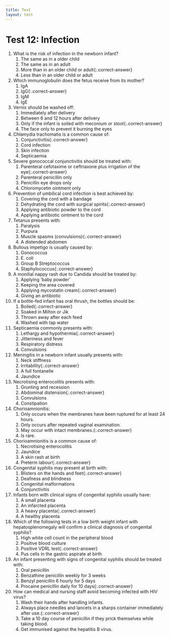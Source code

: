 ```yaml
---
title: Test
layout: test
---
```


# Test 12: Infection

1.	What is the risk of infection in the newborn infant?
	1.	The same as in a older child
	1.	The same as in an adult
	1.	More than in an older child or adult{:.correct-answer}
	1.	Less than in an older child or adult
2.	Which immunoglobulin does the fetus receive from its mother?
	1.	IgA
	1.	IgG{:.correct-answer}
	1.	IgM
	1.	IgE
3.	Vernix should be washed off:
	1.	Immediately after delivery
	1.	Between 6 and 12 hours after delivery
	1.	Only if the infant is soiled with meconium or stool{:.correct-answer}
	1.	The face only to prevent it burning the eyes
4.	Chlamydia trachomatis is a common cause of:
	1.	Conjunctivitis{:.correct-answer}
	1.	Cord infection
	1.	Skin infection
	1.	Septicaemia
5.	Severe gonococcal conjunctivitis should be treated with:
	1.	Parenteral cefotaxime or ceftriaxone plus irrigation of the eye{:.correct-answer}
	1.	Parenteral penicillin only
	1.	Penicillin eye drops only
	1.	Chloromycetin ointment only
6.	Prevention of umbilical cord infection is best achieved by: 
	1.	Covering the cord with a bandage
	1.	Dehydrating the cord with surgical spirits{:.correct-answer}
	1.	Applying antibiotic powder to the cord
	1.	Applying antibiotic ointment to the cord
7.	Tetanus presents with:
	1.	Paralysis
	1.	Purpura
	1.	Muscle spasms (convulsions){:.correct-answer}
	1.	A distended abdomen
8.	Bullous impetigo is usually caused by:
	1.	Gonococcus
	1.	E. coli
	1.	Group B Streptococcus
	1.	Staphylococcus{:.correct-answer}
9.	A monilial nappy rash due to Candida should be treated by:
	1.	Applying ‘baby powder’
	1.	Keeping the area covered
	1.	Applying mycostatin cream{:.correct-answer}
	1.	Giving an antibiotic
10.	If a bottle-fed infant has oral thrush, the bottles should be:
	1.	Boiled{:.correct-answer}
	1.	Soaked in Milton or Jik
	1.	Thrown away after each feed
	1.	Washed with tap water
11.	Septicaemia commonly presents with:
	1.	Lethargy and hypothermia{:.correct-answer}
	1.	Jitteriness and fever
	1.	Respiratory distress
	1.	Convulsions
12.	Meningitis in a newborn infant usually presents with:
	1.	Neck stiffness
	1.	Irritability{:.correct-answer}
	1.	A full fontanelle
	1.	Jaundice
13.	Necrotising enterocolitis presents with:
	1.	Grunting and recession
	1.	Abdominal distension{:.correct-answer}
	1.	Convulsions
	1.	Constipation
14.	Chorioamnionitis:
	1.	Only occurs when the membranes have been ruptured for at least 24 hours.
	1.	Only occurs after repeated vaginal examination.
	1.	May occur with intact membranes.{:.correct-answer}
	1.	Is rare.
15.	Chorioamnionitis is a common cause of:
	1.	Necrotising enterocolitis
	1.	Jaundice
	1.	A skin rash at birth
	1.	Preterm labour{:.correct-answer}
16.	Congenital syphilis may present at birth with:
	1.	Blisters on the hands and feet{:.correct-answer}
	1.	Deafness and blindness
	1.	Congenital malformations
	1.	Conjunctivitis
17.	Infants born with clinical signs of congenital syphilis usually have:
	1.	A small placenta
	1.	An infarcted placenta
	1.	A heavy placenta{:.correct-answer}
	1.	A healthy placenta
18.	Which of the following tests in a low birth weight infant with hepatosplenomegaly will confirm a clinical diagnosis of congenital syphilis?
	1.	High white cell count in the peripheral blood
	1.	Positive blood culture
	1.	Positive VDRL test{:.correct-answer}
	1.	Pus cells in the gastric aspirate at birth
19.	An infant presenting with signs of congenital syphilis should be treated with:
	1.	Oral penicillin
	1.	Benzathine penicillin weekly for 3 weeks
	1.	Benzyl penicillin 6 hourly for 5 days
	1.	Procaine penicillin daily for 10 days{:.correct-answer}
20.	How can medical and nursing staff avoid becoming infected with HIV virus?
	1.	Wash their hands after handling infants.
	1.	Always place needles and lancets in a sharps container immediately after use.{:.correct-answer}
	1.	Take a 10 day course of penicillin if they prick themselves while taking blood.
	1.	Get immunised against the hepatitis B virus.
